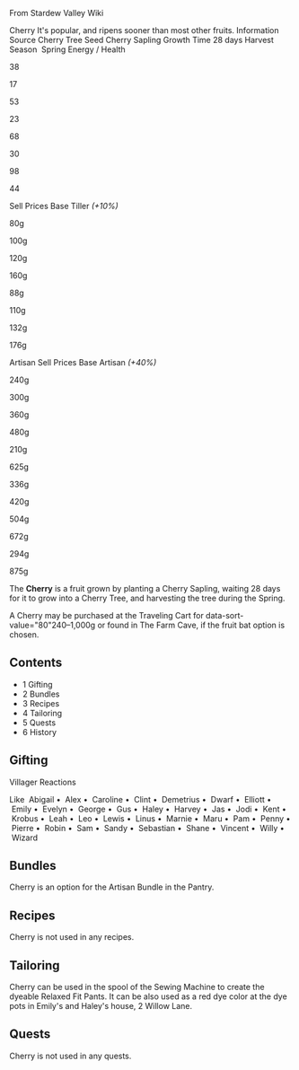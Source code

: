From Stardew Valley Wiki

Cherry It's popular, and ripens sooner than most other fruits. Information Source Cherry Tree Seed Cherry Sapling Growth Time 28 days Harvest Season  Spring Energy / Health

38

17

53

23

68

30

98

44

Sell Prices Base Tiller *(+10%)*

80g

100g

120g

160g

88g

110g

132g

176g

Artisan Sell Prices Base Artisan *(+40%)*

240g

300g

360g

480g

210g

625g

336g

420g

504g

672g

294g

875g

The **Cherry** is a fruit grown by planting a Cherry Sapling, waiting 28 days for it to grow into a Cherry Tree, and harvesting the tree during the Spring.

A Cherry may be purchased at the Traveling Cart for data-sort-value="80"240–1,000g or found in The Farm Cave, if the fruit bat option is chosen.

## Contents

- 1 Gifting
- 2 Bundles
- 3 Recipes
- 4 Tailoring
- 5 Quests
- 6 History

## Gifting

Villager Reactions

Like  Abigail •  Alex •  Caroline •  Clint •  Demetrius •  Dwarf •  Elliott •  Emily •  Evelyn •  George •  Gus •  Haley •  Harvey •  Jas •  Jodi •  Kent •  Krobus •  Leah •  Leo •  Lewis •  Linus •  Marnie •  Maru •  Pam •  Penny •  Pierre •  Robin •  Sam •  Sandy •  Sebastian •  Shane •  Vincent •  Willy •  Wizard

## Bundles

Cherry is an option for the Artisan Bundle in the Pantry.

## Recipes

Cherry is not used in any recipes.

## Tailoring

Cherry can be used in the spool of the Sewing Machine to create the dyeable Relaxed Fit Pants. It can be also used as a red dye color at the dye pots in Emily's and Haley's house, 2 Willow Lane.

## Quests

Cherry is not used in any quests.